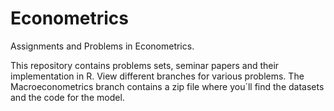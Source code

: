# Econometrics
Assignments and Problems in Econometrics.

This repository contains problems sets, seminar papers and their implementation in R. View different branches for various problems.
The Macroeconometrics branch contains a zip file where you´ll find the datasets and the code for the model.
